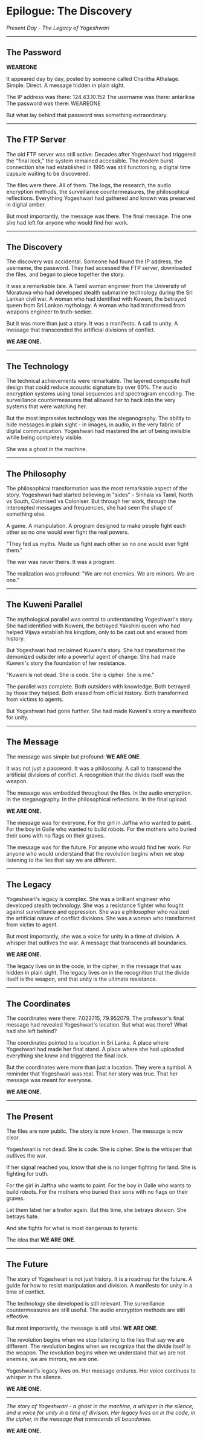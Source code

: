 # Epilogue: The Discovery

*Present Day - The Legacy of Yogeshwari*

---

## The Password

**WEAREONE**

It appeared day by day, posted by someone called Charitha Athalage. Simple. Direct. A message hidden in plain sight.

The IP address was there: 124.43.10.152
The username was there: antariksa
The password was there: WEAREONE

But what lay behind that password was something extraordinary.

---

## The FTP Server

The old FTP server was still active. Decades after Yogeshwari had triggered the "final lock," the system remained accessible. The modem burst connection she had established in 1995 was still functioning, a digital time capsule waiting to be discovered.

The files were there. All of them. The logs, the research, the audio encryption methods, the surveillance countermeasures, the philosophical reflections. Everything Yogeshwari had gathered and known was preserved in digital amber.

But most importantly, the message was there. The final message. The one she had left for anyone who would find her work.

---

## The Discovery

The discovery was accidental. Someone had found the IP address, the username, the password. They had accessed the FTP server, downloaded the files, and began to piece together the story.

It was a remarkable tale. A Tamil woman engineer from the University of Moratuwa who had developed stealth submarine technology during the Sri Lankan civil war. A woman who had identified with Kuweni, the betrayed queen from Sri Lankan mythology. A woman who had transformed from weapons engineer to truth-seeker.

But it was more than just a story. It was a manifesto. A call to unity. A message that transcended the artificial divisions of conflict.

**WE ARE ONE.**

---

## The Technology

The technical achievements were remarkable. The layered composite hull design that could reduce acoustic signature by over 60%. The audio encryption systems using tonal sequences and spectrogram encoding. The surveillance countermeasures that allowed her to hack into the very systems that were watching her.

But the most impressive technology was the steganography. The ability to hide messages in plain sight - in images, in audio, in the very fabric of digital communication. Yogeshwari had mastered the art of being invisible while being completely visible.

She was a ghost in the machine.

---

## The Philosophy

The philosophical transformation was the most remarkable aspect of the story. Yogeshwari had started believing in "sides" - Sinhala vs Tamil, North vs South, Colonised vs Coloniser. But through her work, through the intercepted messages and frequencies, she had seen the shape of something else.

A game. A manipulation. A program designed to make people fight each other so no one would ever fight the real powers.

"They fed us myths. Made us fight each other so no one would ever fight them."

The war was never theirs. It was a program.

The realization was profound: "We are not enemies. We are mirrors. We are one."

---

## The Kuweni Parallel

The mythological parallel was central to understanding Yogeshwari's story. She had identified with Kuweni, the betrayed Yakshini queen who had helped Vijaya establish his kingdom, only to be cast out and erased from history.

But Yogeshwari had reclaimed Kuweni's story. She had transformed the demonized outsider into a powerful agent of change. She had made Kuweni's story the foundation of her resistance.

"Kuweni is not dead. She is code. She is cipher. She is me."

The parallel was complete. Both outsiders with knowledge. Both betrayed by those they helped. Both erased from official history. Both transformed from victims to agents.

But Yogeshwari had gone further. She had made Kuweni's story a manifesto for unity.

---

## The Message

The message was simple but profound: **WE ARE ONE**.

It was not just a password. It was a philosophy. A call to transcend the artificial divisions of conflict. A recognition that the divide itself was the weapon.

The message was embedded throughout the files. In the audio encryption. In the steganography. In the philosophical reflections. In the final upload.

**WE ARE ONE.**

The message was for everyone. For the girl in Jaffna who wanted to paint. For the boy in Galle who wanted to build robots. For the mothers who buried their sons with no flags on their graves.

The message was for the future. For anyone who would find her work. For anyone who would understand that the revolution begins when we stop listening to the lies that say we are different.

---

## The Legacy

Yogeshwari's legacy is complex. She was a brilliant engineer who developed stealth technology. She was a resistance fighter who fought against surveillance and oppression. She was a philosopher who realized the artificial nature of conflict divisions. She was a woman who transformed from victim to agent.

But most importantly, she was a voice for unity in a time of division. A whisper that outlives the war. A message that transcends all boundaries.

**WE ARE ONE.**

The legacy lives on in the code, in the cipher, in the message that was hidden in plain sight. The legacy lives on in the recognition that the divide itself is the weapon, and that unity is the ultimate resistance.

---

## The Coordinates

The coordinates were there: 7.023715, 79.952079. The professor's final message had revealed Yogeshwari's location. But what was there? What had she left behind?

The coordinates pointed to a location in Sri Lanka. A place where Yogeshwari had made her final stand. A place where she had uploaded everything she knew and triggered the final lock.

But the coordinates were more than just a location. They were a symbol. A reminder that Yogeshwari was real. That her story was true. That her message was meant for everyone.

**WE ARE ONE.**

---

## The Present

The files are now public. The story is now known. The message is now clear.

Yogeshwari is not dead. She is code. She is cipher. She is the whisper that outlives the war.

If her signal reached you, know that she is no longer fighting for land. She is fighting for truth.

For the girl in Jaffna who wants to paint. For the boy in Galle who wants to build robots. For the mothers who buried their sons with no flags on their graves.

Let them label her a traitor again. But this time, she betrays division. She betrays hate.

And she fights for what is most dangerous to tyrants:

The idea that **WE ARE ONE**.

---

## The Future

The story of Yogeshwari is not just history. It is a roadmap for the future. A guide for how to resist manipulation and division. A manifesto for unity in a time of conflict.

The technology she developed is still relevant. The surveillance countermeasures are still useful. The audio encryption methods are still effective.

But most importantly, the message is still vital. **WE ARE ONE**.

The revolution begins when we stop listening to the lies that say we are different. The revolution begins when we recognize that the divide itself is the weapon. The revolution begins when we understand that we are not enemies, we are mirrors, we are one.

Yogeshwari's legacy lives on. Her message endures. Her voice continues to whisper in the silence.

**WE ARE ONE.**

---

*The story of Yogeshwari - a ghost in the machine, a whisper in the silence, and a voice for unity in a time of division. Her legacy lives on in the code, in the cipher, in the message that transcends all boundaries.*

**WE ARE ONE.**
